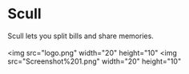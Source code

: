 # Scull
Scull lets you split bills and share memories.<br><br>
<img src="logo.png" width="20" height="10" </img>
<img src="Screenshot%201.png" width="20" height="10" </img>
